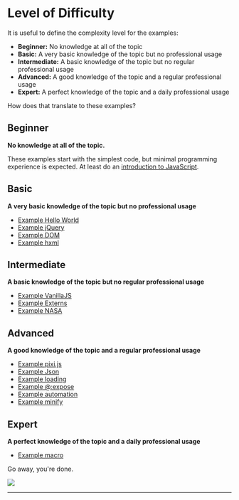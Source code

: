 # Level of Difficulty

It is useful to define the complexity level for the examples:

- **Beginner:** No knowledge at all of the topic
- **Basic:** A very basic knowledge of the topic but no professional usage
- **Intermediate:** A basic knowledge of the topic but no regular professional usage
- **Advanced:** A good knowledge of the topic and a regular professional usage
- **Expert:** A perfect knowledge of the topic and a daily professional usage

How does that translate to these examples?

## Beginner

**No knowledge at all of the topic.**

These examples start with the simplest code, but minimal programming experience is expected. At least do an [introduction to JavaScript](https://www.codecademy.com/learn/introduction-to-javascript).

## Basic

**A very basic knowledge of the topic but no professional usage**

- [Example Hello World](00helloworld/about.md)
- [Example jQuery](01jquery/about.md)
- [Example DOM](02dom/about.md)
- [Example hxml](20build/about.md)

## Intermediate

**A basic knowledge of the topic but no regular professional usage**

- [Example VanillaJS](03vanillajs/about.md)
- [Example Externs](05externs/about.md)
- [Example NASA](06nasa/about.md)

## Advanced

**A good knowledge of the topic and a regular professional usage**

- [Example pixi.js](07pixi/about.md)
- [Example Json](08json/about.md)
- [Example loading](08loading/about.md)
- [Example @:expose](09expose/about.md)
- [Example automation](12automation/about.md)
- [Example minify](19minify/about.md)

## Expert

**A perfect knowledge of the topic and a daily professional usage**

- [Example macro](13macro/about.md)

Go away, you're done.

![](https://s-media-cache-ak0.pinimg.com/originals/4b/bc/13/4bbc13ea757ccbcf384279f40b6091d4.gif)

---
